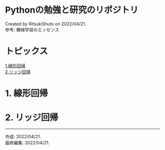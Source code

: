 # Pythonの勉強と研究のリポジトリ
Created by RitsukiShuto on 2022/04/21.\
参考: 機械学習のエッセンス
# トピックス
[1.線形回帰](1.線形回帰)\
[2.リッジ回帰](2.リッジ回帰)

# 1. 線形回帰


# 2. リッジ回帰


***
作成: 2022/04/21.\
最終編集: 2022/04/21.
